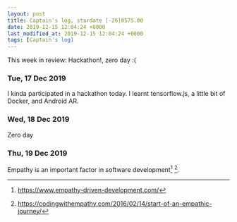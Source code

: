 ```yaml
---
layout: post
title: Captain's log, stardate [-26]0575.00
date: 2019-12-15 12:04:24 +0000
last_modified_at: 2019-12-15 12:04:24 +0000
tags: [Captain's log]
---
```


This week in review: Hackathon!, zero day :(

<!-- more -->

### Tue, 17 Dec 2019
I kinda participated in a hackathon today. I learnt tensorflow.js, a little
bit of Docker, and Android AR.

### Wed, 18 Dec 2019
Zero day

### Thu, 19 Dec 2019
Empathy is an important factor in software development[^1] [^2].

[^1]: <https://www.empathy-driven-development.com/>
[^2]: <https://codingwithempathy.com/2016/02/14/start-of-an-empathic-journey/>